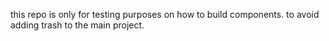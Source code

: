 this repo is only for testing purposes on how to build components. to avoid adding trash to the main project.
